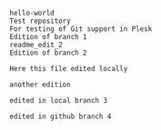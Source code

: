     hello-world
    Test repository
    For testing of Git support in Plesk
    Edition of branch 1
    readme_edit_2
    Edition of branch 2

    Here this file edited locally
    
    another edition
    
    edited in local branch 3

    edited in github branch 4
